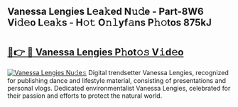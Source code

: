 ## Vanessa Lengies L𝚎a𝚔ed N𝚞𝚍e - Part-8W6 Vi𝚍𝚎o L𝚎a𝚔s - H𝚘𝚝 O𝚗𝚕yf𝚊ns P𝚑𝚘tos 875kJ

# <h2><a href="http://kf5w3nl.oniu.top/?m=Vanessa+Lengies">🔗👉 🔴 Vanessa Lengies P𝚑ot𝚘𝚜 V𝚒d𝚎o</a></h2>

[![Vanessa Lengies Nu𝚍e𝚜](https://i.imgur.com/0qMVB7G.gif)](http://kf5w3nl.oniu.top/?m=Vanessa+Lengies)
Digital trendsetter Vanessa Lengies, recognized for publishing dance and lifestyle material, consisting of presentations and personal vlogs. Dedicated environmentalist Vanessa Lengies, celebrated for their passion and efforts to protect the natural world.  
